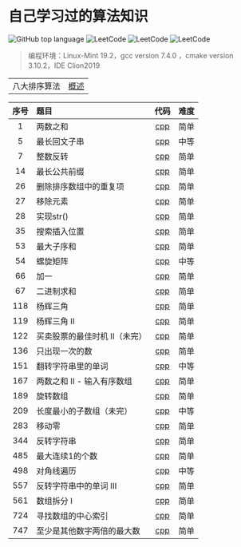 # 自己学习过的算法知识

![GitHub top language](https://img.shields.io/github/languages/top/A1aM0/Leetcode)
![LeetCode](https://badgen.net/github/stars/A1aM0/LeetCode)
![LeetCode](https://badgen.net/github/commits/A1aM0/LeetCode)
![LeetCode](https://badgen.net/github/last-commit/A1aM0/LeetCode)

> 编程环境：Linux-Mint 19.2，gcc version 7.4.0 ，cmake version 3.10.2，IDE Clion2019

|  |  |
| :----: | :----: | 
| 八大排序算法 | [概述](八大排序算法/概述.md) |

| 序号 | 题目 | 代码 | 难度 |
| :----: | :----- | :----: | :-----: |
| 1 | 两数之和 | [cpp](1-Two_Sum/main.cpp) | 简单 |
| 5 | 最长回文子串 | [cpp](5_Longest_Palindromic_Substring/main.cpp) | 中等 |
| 7 | 整数反转 | [cpp](7-Reverse_Integer/main.cpp) | 简单 |
| 14 | 最长公共前缀 | [cpp](14_Longest_Common_Prefix/main.cpp) | 简单 |
| 26 | 删除排序数组中的重复项 | [cpp](26-Remove_Duplicates_From_Sorted_Arrays/main.cpp) | 简单 |
| 27 | 移除元素 | [cpp](27-Remove_Element/main.cpp) | 简单|
| 28 | 实现str() | [cpp](28_&#32;Implement_strStr/main.cpp) | 简单 |
| 35 | 搜索插入位置 | [cpp](35-Search_Insert_Position/main.cpp) | 简单 |
| 53 | 最大子序和 | [cpp](53-Maximum_Subarray/main.cpp) | 简单 |
| 54 | 螺旋矩阵 | [cpp](54_Spiral_Matrix/main.cpp) | 中等 |
| 66 | 加一 | [cpp](66_Plus_One/main.cpp) | 简单 |
| 67 | 二进制求和 | [cpp](67_Add_Binary/main.cpp) | 简单 |
| 118 | 杨辉三角 | [cpp](118_Pascal's&#32;_Triangle/main.cpp) | 简单 |
| 119 | 杨辉三角 II | [cpp](119-Pascal's_Triangle_II/main.cpp) | 简单 |
| 122 | 买卖股票的最佳时机 II（未完） | [cpp](122-Best_Time_To_Buy_And_Sell_Stock_2/main.cpp) | 简单 |
| 136 | 只出现一次的数 | [cpp](136-Single_Number/main.cpp) | 简单 |
| 151 | 翻转字符串里的单词 | [cpp](151-Reverse_Words_in_a_String/main.cpp) | 中等 |
| 167 | 两数之和 II - 输入有序数组 | [cpp](167_Two_Sum_II/main.cpp) | 简单 |
| 189 | 旋转数组 | [cpp](189-Rotate_Array/main.cpp) | 简单 | 
| 209 | 长度最小的子数组（未完） | [cpp](209_Minimum_Size_Subarray_Sum/main.cpp) | 中等|
| 283 | 移动零 | [cpp](283-Move_Zeroes/main.cpp) | 简单 |
| 344 | 反转字符串 | [cpp](344_Reverse_String/main.cpp) | 简单 |
| 485 | 最大连续1的个数 | [cpp](485_Max_Consecutive_Ones/main.cpp) | 简单 |
| 498 | 对角线遍历 | [cpp](498_Diagonal_traverse/main.cpp) | 中等 |
| 557 | 反转字符串中的单词 III | [cpp](557-Reverse_Words_in_a_String&#32;III/main.cpp) | 简单 |
| 561 | 数组拆分 I | [cpp](561_Array_Partition_I/main.cpp) | 简单 |
| 724 | 寻找数组的中心索引 | [cpp](724_Find_Pivot_Index/main.cpp) | 简单 |
| 747 | 至少是其他数字两倍的最大数 | [cpp](747_Largest_Number_At_Least_Twice_Of_Others/main.cpp) | 简单 |
